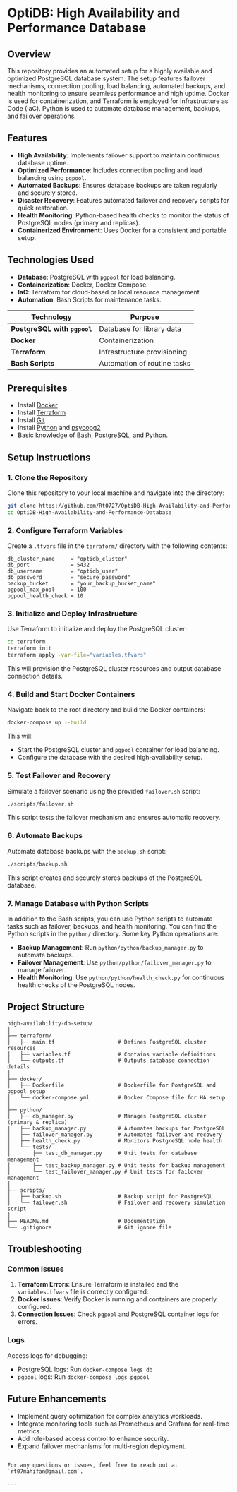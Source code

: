 # OptiDB: High Availability and Performance Database

## Overview  
This repository provides an automated setup for a highly available and optimized PostgreSQL database system. The setup features failover mechanisms, connection pooling, load balancing, automated backups, and health monitoring to ensure seamless performance and high uptime. Docker is used for containerization, and Terraform is employed for Infrastructure as Code (IaC). Python is used to automate database management, backups, and failover operations.

## Features  
- **High Availability**: Implements failover support to maintain continuous database uptime.  
- **Optimized Performance**: Includes connection pooling and load balancing using `pgpool`.  
- **Automated Backups**: Ensures database backups are taken regularly and securely stored.  
- **Disaster Recovery**: Features automated failover and recovery scripts for quick restoration.  
- **Health Monitoring**: Python-based health checks to monitor the status of PostgreSQL nodes (primary and replicas).  
- **Containerized Environment**: Uses Docker for a consistent and portable setup.  

## Technologies Used  
- **Database**: PostgreSQL with `pgpool` for load balancing.  
- **Containerization**: Docker, Docker Compose.  
- **IaC**: Terraform for cloud-based or local resource management.  
- **Automation**: Bash Scripts for maintenance tasks.

| Technology                       | Purpose                              |
|----------------------------------|--------------------------------------|
| **PostgreSQL with `pgpool`**    | Database for library data            |
| **Docker**                       | Containerization                     |
| **Terraform**                    | Infrastructure provisioning          |
| **Bash Scripts**                 | Automation of routine tasks          |

## Prerequisites  
- Install [Docker](https://www.docker.com/)  
- Install [Terraform](https://www.terraform.io/)  
- Install [Git](https://git-scm.com/)  
- Install [Python](https://www.python.org/) and [psycopg2](https://pypi.org/project/psycopg2/)  
- Basic knowledge of Bash, PostgreSQL, and Python.  

## Setup Instructions  

### 1. Clone the Repository  
Clone this repository to your local machine and navigate into the directory:  
```bash  
git clone https://github.com/Rt0727/OptiDB-High-Availability-and-Performance-Database.git  
cd OptiDB-High-Availability-and-Performance-Database  
```  

### 2. Configure Terraform Variables  
Create a `.tfvars` file in the `terraform/` directory with the following contents:  
```hcl  
db_cluster_name     = "optidb_cluster"  
db_port             = 5432  
db_username         = "optidb_user"  
db_password         = "secure_password"  
backup_bucket       = "your_backup_bucket_name"  
pgpool_max_pool     = 100  
pgpool_health_check = 10  
```  

### 3. Initialize and Deploy Infrastructure  
Use Terraform to initialize and deploy the PostgreSQL cluster:  
```bash  
cd terraform  
terraform init  
terraform apply -var-file="variables.tfvars"  
```  
This will provision the PostgreSQL cluster resources and output database connection details.  

### 4. Build and Start Docker Containers  
Navigate back to the root directory and build the Docker containers:  
```bash  
docker-compose up --build  
```  
This will:  
- Start the PostgreSQL cluster and `pgpool` container for load balancing.  
- Configure the database with the desired high-availability setup.  

### 5. Test Failover and Recovery  
Simulate a failover scenario using the provided `failover.sh` script:  
```bash  
./scripts/failover.sh  
```  
This script tests the failover mechanism and ensures automatic recovery.  

### 6. Automate Backups  
Automate database backups with the `backup.sh` script:  
```bash  
./scripts/backup.sh  
```  
This script creates and securely stores backups of the PostgreSQL database.  

### 7. Manage Database with Python Scripts  
In addition to the Bash scripts, you can use Python scripts to automate tasks such as failover, backups, and health monitoring. You can find the Python scripts in the `python/` directory. Some key Python operations are:

- **Backup Management**: Run `python/python/backup_manager.py` to automate backups.
- **Failover Management**: Use `python/python/failover_manager.py` to manage failover.
- **Health Monitoring**: Use `python/python/health_check.py` for continuous health checks of the PostgreSQL nodes.

## Project Structure  
```plaintext  
high-availability-db-setup/  
│  
├── terraform/  
│   ├── main.tf                    # Defines PostgreSQL cluster resources  
│   ├── variables.tf               # Contains variable definitions  
│   └── outputs.tf                 # Outputs database connection details  
│  
├── docker/  
│   ├── Dockerfile                 # Dockerfile for PostgreSQL and pgpool setup  
│   └── docker-compose.yml         # Docker Compose file for HA setup  
│  
├── python/  
│   ├── db_manager.py              # Manages PostgreSQL cluster (primary & replica)  
│   ├── backup_manager.py          # Automates backups for PostgreSQL  
│   ├── failover_manager.py        # Automates failover and recovery  
│   ├── health_check.py            # Monitors PostgreSQL node health  
│   └── tests/  
│       ├── test_db_manager.py     # Unit tests for database management  
│       ├── test_backup_manager.py # Unit tests for backup management  
│       └── test_failover_manager.py # Unit tests for failover management  
│  
├── scripts/  
│   ├── backup.sh                  # Backup script for PostgreSQL  
│   └── failover.sh                # Failover and recovery simulation script  
│  
├── README.md                      # Documentation  
└── .gitignore                     # Git ignore file  
```  

## Troubleshooting  

### Common Issues  
1. **Terraform Errors**: Ensure Terraform is installed and the `variables.tfvars` file is correctly configured.  
2. **Docker Issues**: Verify Docker is running and containers are properly configured.  
3. **Connection Issues**: Check `pgpool` and PostgreSQL container logs for errors.  

### Logs  
Access logs for debugging:  
- PostgreSQL logs: Run `docker-compose logs db`  
- `pgpool` logs: Run `docker-compose logs pgpool`  

## Future Enhancements  
- Implement query optimization for complex analytics workloads.  
- Integrate monitoring tools such as Prometheus and Grafana for real-time metrics.  
- Add role-based access control to enhance security.  
- Expand failover mechanisms for multi-region deployment.  

```  

For any questions or issues, feel free to reach out at `rt07mahifan@gmail.com`.

---  
